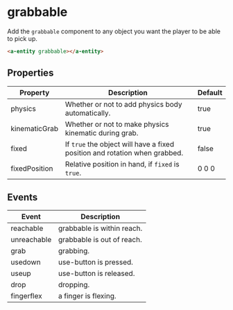 # grabbable

Add the `grabbable` component to any object you want the player to be able to pick up.

```html
<a-entity grabbable></a-entity>
```


## Properties

| Property      | Description                                                                | Default |
| ------------- | -------------------------------------------------------------------------- | ------- |
| physics       | Whether or not to add physics body automatically.                          | true    |
| kinematicGrab | Whether or not to make physics kinematic during grab.                      | true    |
| fixed         | If `true` the object will have a fixed position and rotation when grabbed. | false   |
| fixedPosition | Relative position in hand, if `fixed` is `true`.                           | 0 0 0   |


## Events

| Event       | Description                |
| ----------- | -------------------------- |
| reachable   | grabbable is within reach. |
| unreachable | grabbable is out of reach. |
| grab        | grabbing.                  |
| usedown     | use-button is pressed.     |
| useup       | use-button is released.    |
| drop        | dropping.                  |
| fingerflex  | a finger is flexing.       |
